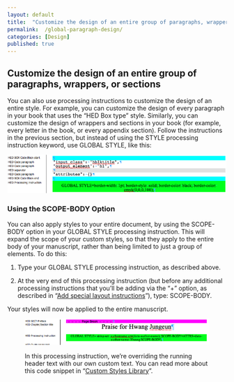 ```yaml
---
layout: default
title:  "Customize the design of an entire group of paragraphs, wrappers, or sections"
permalink:  /global-paragraph-design/
categories: [Design]
published: true
---
```


<section data-type="chapter" class="hsecchapter" data-hederis-type="hsecchapter" id="global-paragraph-design" data-pi-attrs="id: global-paragraph-design" role="doc-chapter" title="Customize the design of an entire group of paragraphs, wrappers, or sections"><h1 data-hederis-type="hblkchaptitle" class="hblkchaptitle" id="pkcOpqpNb">Customize the design of an entire group of paragraphs, wrappers, or sections</h1>
    <p class="hblkp" data-hederis-type="hblkp" id="pNaoNk0AQ">You can also use processing instructions to customize the design of an entire style. For example, you can customize the design of every paragraph in your book that uses the &#8220;HED Box type&#8221; style. Similarly, you can customize the design of wrappers and sections in your book (for example, every letter in the book, or every appendix section). Follow the instructions in the previous section, but instead of using the STYLE processing instruction keyword, use GLOBAL STYLE, like this:</p>
    <img data-hederis-type="hblkimg" class="hblkimg" id="pIK23sF4y" src="/images/globalstyle.png"/>
    <section class="hwprsubsection" data-hederis-type="hwprsubsection" id="pnRUDwOE2" data-type="subsection" title="Using the SCOPE-BODY Option"><h1 data-hederis-type="hblktitle" class="hblktitle" id="pPaArnT8o">Using the SCOPE-BODY Option</h1>
    <p class="hblkp" data-hederis-type="hblkp" id="pcP7TRT5r">You can also apply styles to your entire document, by using the SCOPE-BODY option in your GLOBAL STYLE processing instruction. This will expand the scope of your custom styles, so that they apply to the entire body of your manuscript, rather than being limited to just a group of elements. To do this:</p>
    <ol class="hwprnum-list" data-hederis-type="hwprnum-list" id="pTlEBIhYL"><li class="hblkoli" data-hederis-type="hblkoli" id="lifldVbEpd"><p class="hblkoli" data-hederis-type="hblkoli" id="ptXdPKt0X">Type your GLOBAL STYLE processing instruction, as described above.</p></li>
    <li class="hblkoli" data-hederis-type="hblkoli" id="lio3OBBwOS"><p class="hblkoli" data-hederis-type="hblkoli" id="pbTWbscLE">At the very end of this processing instruction (but before any additional processing instructions that you&#8217;ll be adding via the &#8220;+&#8221; option, as described in &#8220;<a href="{% post_url 2019-04-27-24-Addspeciallayoutinstructions %}"><span class="Hyperlink">Add special layout instructions</span></a>&#8221;), type: SCOPE-BODY.</p></li>
    </ol>
    <p class="hblkp" data-hederis-type="hblkp" id="pmqCLVMGc">Your styles will now be applied to the entire manuscript.</p>
    <figure class="hwprfig" data-hederis-type="hwprfig" id="pQ7z7mT2L"><img data-hederis-type="hblkimg" class="hblkimg" id="pfTGMVDx8" src="/images/globalscopebody.png"/>
    <p class="hblkcaption" data-hederis-type="hblkcaption" id="pRhEQOnBd">In this processing instruction, we&#8217;re overriding the running header text with our own custom text. You can read more about this code snippet in &#8220;<a href="{% post_url 2019-04-27-33-CustomCodeLibrary %}"><span class="Hyperlink">Custom Styles Library</span></a>&#8221;.</p>
    </figure>
    </section>
    </section>
    